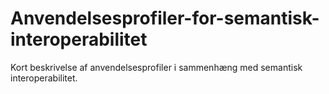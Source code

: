 # Anvendelsesprofiler-for-semantisk-interoperabilitet
Kort beskrivelse af anvendelsesprofiler i sammenhæng med semantisk interoperabilitet.
